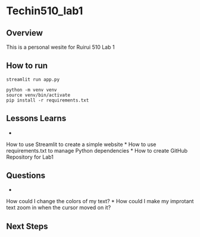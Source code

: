 # Techin510_lab1

## Overview

This is a personal wesite for Ruirui 510 Lab 1

## How to run

```
streamlit run app.py
```

```
python -m venv venv
source venv/bin/activate
pip install -r requirements.txt
```
## Lessons Learns
* 
How to use Streamlit to create a simple website
* 
How to use requirements.txt to manage Python dependencies
* 
How to create GitHub Repository for Lab1


## Questions
*
How could I change the colors of my text?
*
How could I make my improtant text zoom in when the cursor moved on it?

## Next Steps